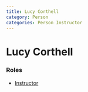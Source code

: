 ```yaml
---
title: Lucy Corthell
category: Person
categories: Person Instructor
---
```

# Lucy Corthell
### Roles
- [Instructor](Instructor)